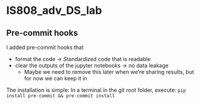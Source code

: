# IS808_adv_DS_lab

## Pre-commit hooks

I added pre-commit hooks that
- format the code -> Standardized code that is readable
- clear the outputs of the jupyter notebooks -> no data leakage
    - Maybe we need to remove this later when we're sharing results, but for now we can keep it in

The installation is simple: In a terminal in the git root folder, execute: `pip install pre-commit && pre-commit install`
